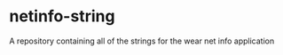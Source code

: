 netinfo-string
==============

A repository containing all of the strings for the wear net info application
